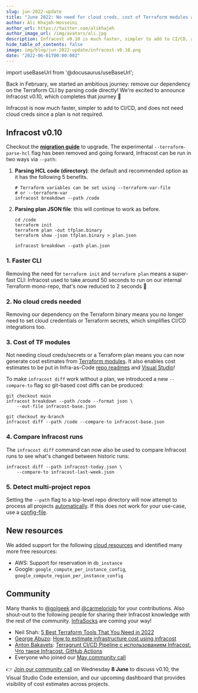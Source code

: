 ```yaml
---
slug: jun-2022-update
title: "June 2022: No need for cloud creds, cost of Terraform modules and mono repos"
author: Ali Khajeh-Hosseini
author_url: https://twitter.com/alikhajeh
author_image_url: /img/avatars/ali.jpg
description: Infracost v0.10 is much faster, simpler to add to CI/CD, and does not need cloud creds since a plan is not required.
hide_table_of_contents: false
image: img/blog/jun-2022-update/infracost-v0.10.png
date: "2022-06-01T00:00:00Z"
---
```


import useBaseUrl from '@docusaurus/useBaseUrl';

Back in February, we started an ambitious journey: remove our dependency on the Terraform CLI by parsing code directly! We're excited to announce Infracost v0.10, which completes that journey 🎉

Infracost is now much faster, simpler to add to CI/CD, and does not need cloud creds since a plan is not required.

<!--truncate-->

## Infracost v0.10

Checkout the [**migration guide**](/docs/guides/v0.10_migration/#migrations-guides) to upgrade. The experimental `--terraform-parse-hcl` flag has been removed and going forward, Infracost can be run in two ways via `--path`:
1. **Parsing HCL code (directory)**: the default and recommended option as it has the following 5 benefits.
    ```shell
    # Terraform variables can be set using --terraform-var-file
    # or --terraform-var
    infracost breakdown --path /code
    ```
2. **Parsing plan JSON file**: this will continue to work as before.
    ```shell
    cd /code
    terraform init
    terraform plan -out tfplan.binary
    terraform show -json tfplan.binary > plan.json

    infracost breakdown --path plan.json
    ```

### 1. Faster CLI

Removing the need for `terraform init` and `terraform plan` means a super-fast CLI: Infracost used to take around 50 seconds to run on our internal Terraform mono-repo, that's now reduced to 2 seconds 🚀

### 2. No cloud creds needed

Removing our dependency on the Terraform binary means you no longer need to set cloud credentials or Terraform secrets, which simplifies CI/CD integrations too.

### 3. Cost of TF modules

Not needing cloud creds/secrets or a Terraform plan means you can now generate cost estimates from [Terraform modules](/docs/features/terraform_modules/). It also enables cost estimates to be put in Infra-as-Code [repo readmes](https://github.com/infracost/infracost/issues/43) and [Visual Studio](https://github.com/infracost/infracost/issues/1546)!

To make `infracost diff` work without a plan, we introduced a new `--compare-to` flag so git-based cost diffs can be produced:
```shell
git checkout main
infracost breakdown --path /code --format json \
    --out-file infracost-base.json

git checkout my-branch
infracost diff --path /code --compare-to infracost-base.json
```

### 4. Compare Infracost runs

The `infracost diff` command can now also be used to compare Infracost runs to see what's changed between historic runs:

```shell
infracost diff --path infracost-today.json \
    --compare-to infracost-last-week.json
```

### 5. Detect multi-project repos

Setting the `--path` flag to a top-level repo directory will now attempt to process all projects [automatically](/docs/guides/v0.10_migration/#5-detect-multi-project-repos). If this does not work for your use-case, use a [config-file](/docs/features/config_file/).

## New resources

We added support for the following [cloud resources](/docs/supported_resources/overview/) and identified many more free resources:

- AWS: Support for reservation in `db_instance`
- Google: `google_compute_per_instance_config`, `google_compute_region_per_instance_config`

## Community

Many thanks to [@golgeek](https://github.com/golgeek) and [@carmeloriolo](https://github.com/carmeloriolo) for your contributions. Also shout-out to the following people for sharing their Infracost knowledge with the rest of the community. [InfraSocks](https://twitter.com/AliKhajeh/status/1510310791508946945) are coming your way!
- Neil Shah: [5 Best Terraform Tools That You Need in 2022](https://faun.pub/5-best-terraform-tools-that-you-need-in-2022-a3db2334c524)
- [George Abuzo](https://www.linkedin.com/in/george-abuzo-471b663): [How to estimate infrastructure cost using infracost](https://www.youtube.com/watch?v=l0x2ItInMRY)
- [Anton Bakavets](https://www.linkedin.com/in/bakavets/): [Terragrunt CI/CD Pipeline с использованием Infracost. Что такое Infracost. GitHub Actions ](https://www.youtube.com/watch?v=NOhYAFdmh0U)
- Everyone who joined our [May community call](https://www.youtube.com/watch?v=iZgavKe9aZU)

👉 [Join our community call](https://github.com/infracost/infracost/issues/1649) on Wednesday **8 June** to discuss v0.10, the Visual Studio Code extension, and our upcoming dashboard that provides visibility of cost estimates across projects.
